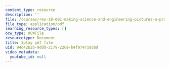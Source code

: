 ```yaml
---
content_type: resource
description: ''
file: /courses/res-10-001-making-science-and-engineering-pictures-a-practical-guide-to-presenting-your-work-spring-2016/94d42b2b9ddd2179226eb4f9747195bd_plCuZVzK6kk.pdf
file_type: application/pdf
learning_resource_types: []
ocw_type: OCWFile
resourcetype: Document
title: 3play pdf file
uid: 94d42b2b-9ddd-2179-226e-b4f9747195bd
video_metadata:
  youtube_id: null
---
```

